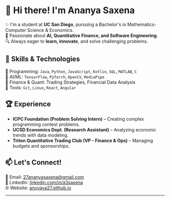 # 👋 Hi there! I'm Ananya Saxena  

✨ I'm a student at **UC San Diego**, pursuing a Bachelor's in Mathematics-Computer Science & Economics.  
🤖 Passionate about **AI, Quantitative Finance, and Software Engineering**.  
🔍 Always eager to **learn, innovate**, and solve challenging problems.  

## 🚀 Skills & Technologies  
🔹 Programming: `Java`, `Python`, `JavaScript`, `Kotlin`, `SQL`, `MATLAB`, `C`  
🔹 AI/ML: `TensorFlow`, `PyTorch`, `OpenCV`, `MediaPipe`  
🔹 Finance & Quant: Trading Strategies, Financial Data Analysis  
🔹 Tools: `Git`, `Linux`, `React`, `Angular`  

## 🏆 Experience  
- **ICPC Foundation (Problem Solving Intern)** – Creating complex programming contest problems.  
- **UCSD Economics Dept. (Research Assistant)** – Analyzing economic trends with data modeling.  
- **Triton Quantitative Trading Club (VP - Finance & Ops)** – Managing budgets and sponsorships.  

## 📫 Let's Connect!  
📧 Email: [27ananyasaxena@gmail.com](mailto:27ananyasaxena@gmail.com)  
🔗 LinkedIn: [linkedin.com/in/a3saxena](https://linkedin.com/in/a3saxena)  
🌐 Website: [anuyaya27.github.io](https://anuyaya27.github.io)  

---

